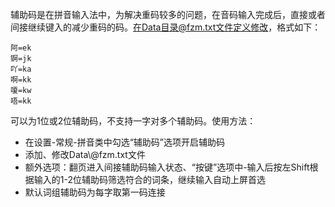 辅助码是在拼音输入法中，为解决重码较多的问题，在音码输入完成后，直接或者间接继续键入的减少重码的码。在Data目录@fzm.txt文件定义修改，格式如下：

```
阿=ek
锕=jk
吖=ka
啊=kk
嗄=kw
唔=kk
```
可以为1位或2位辅助码，不支持一字对多个辅助码。使用方法：
- 在设置-常规-拼音类中勾选“辅助码”选项开启辅助码
- 添加、修改Data\\@fzm.txt文件
- 额外选项：翻页进入间接辅助码输入状态、“按键”选项中-输入后按左Shift根据输入的1-2位辅助码筛选符合的词条，继续输入自动上屏首选
- 默认词组辅助码为每字取第一码连接